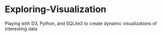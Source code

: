# Exploring-Visualization
Playing with D3, Python, and SQLite3 to create dynamic visualizations of interesting data
